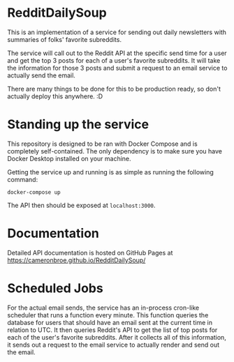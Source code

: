 # RedditDailySoup

This is an implementation of a service for sending out daily newsletters with summaries of folks' favorite subreddits.

The service will call out to the Reddit API at the specific send time for a user and get the top 3 posts for each of a
user's favorite subreddits. It will take the information for those 3 posts and submit a request to an email service to
actually send the email.

There are many things to be done for this to be production ready, so don't actually deploy this anywhere. :D

# Standing up the service

This repository is designed to be ran with Docker Compose and is completely self-contained. The only dependency 
is to make sure you have Docker Desktop installed on your machine.

Getting the service up and running is as simple as running the following command:

`docker-compose up`

The API then should be exposed at `localhost:3000`.

# Documentation

Detailed API documentation is hosted on GitHub Pages at https://cameronbroe.github.io/RedditDailySoup/

# Scheduled Jobs

For the actual email sends, the service has an in-process cron-like scheduler that runs a function every minute.
This function queries the database for users that should have an email sent at the current time in relation to UTC.
It then queries Reddit's API to get the list of top posts for each of the user's favorite subreddits. After it collects
all of this information, it sends out a request to the email service to actually render and send out the email.

